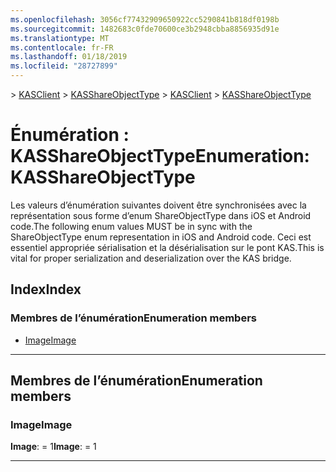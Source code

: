 ```yaml
---
ms.openlocfilehash: 3056cf77432909650922cc5290841b818df0198b
ms.sourcegitcommit: 1482683c0fde70600ce3b2948cbba8856935d91e
ms.translationtype: MT
ms.contentlocale: fr-FR
ms.lasthandoff: 01/18/2019
ms.locfileid: "28727899"
---
```

<span data-ttu-id="3ab38-101">[](../README.md) > [KASClient](../modules/kasclient.md) > [KASShareObjectType](../enums/kasclient.kasshareobjecttype.md)</span><span class="sxs-lookup"><span data-stu-id="3ab38-101">[](../README.md) > [KASClient](../modules/kasclient.md) > [KASShareObjectType](../enums/kasclient.kasshareobjecttype.md)</span></span>

# <a name="enumeration-kasshareobjecttype"></a><span data-ttu-id="3ab38-102">Énumération : KASShareObjectType</span><span class="sxs-lookup"><span data-stu-id="3ab38-102">Enumeration: KASShareObjectType</span></span>

<span data-ttu-id="3ab38-103">Les valeurs d’énumération suivantes doivent être synchronisées avec la représentation sous forme d’enum ShareObjectType dans iOS et Android code.</span><span class="sxs-lookup"><span data-stu-id="3ab38-103">The following enum values MUST be in sync with the ShareObjectType enum representation in iOS and Android code.</span></span> <span data-ttu-id="3ab38-104">Ceci est essentiel appropriée sérialisation et la désérialisation sur le pont KAS.</span><span class="sxs-lookup"><span data-stu-id="3ab38-104">This is vital for proper serialization and deserialization over the KAS bridge.</span></span>
## <a name="index"></a><span data-ttu-id="3ab38-105">Index</span><span class="sxs-lookup"><span data-stu-id="3ab38-105">Index</span></span>

### <a name="enumeration-members"></a><span data-ttu-id="3ab38-106">Membres de l’énumération</span><span class="sxs-lookup"><span data-stu-id="3ab38-106">Enumeration members</span></span>

* [<span data-ttu-id="3ab38-107">Image</span><span class="sxs-lookup"><span data-stu-id="3ab38-107">Image</span></span>](kasclient.kasshareobjecttype.md#image)

---

## <a name="enumeration-members"></a><span data-ttu-id="3ab38-108">Membres de l’énumération</span><span class="sxs-lookup"><span data-stu-id="3ab38-108">Enumeration members</span></span>

<a id="image"></a>

###  <a name="image"></a><span data-ttu-id="3ab38-109">Image</span><span class="sxs-lookup"><span data-stu-id="3ab38-109">Image</span></span>

<span data-ttu-id="3ab38-110">**Image**: = 1</span><span class="sxs-lookup"><span data-stu-id="3ab38-110">**Image**:  = 1</span></span>

___

